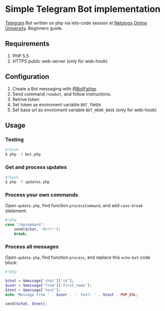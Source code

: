 # Simple Telegram Bot implementation

[Telegram](https://telegram.org) Bot written on php via lets-code session at [Netology Online University](http://netology.ru/). Beginners guide.

## Requirements

1. PHP 5.5
2. HTTPS public web-server (only for web-hook)

## Configuration

1. Create a Bot messaging with [@BotFather](https://telegram.me/botfather)
2. Send command `/newbot`, and follow instructions. 
3. Retrive token
4. Set token as enviroment variable `BOT_TOKEN`
5. Set base url as enviroment variable `BOT_HOOK_BASE` (only for web-hook)

## Usage

### Testing

```bash
#!bash
$ php -f bot.php
```

### Get and process updates

```bash
#!bash
$ php -f updates.php
```

### Process your own commands

Open `update.php`, find function `processCommand`, and add `case-break` statement:

```php
#!php
case '/mycommand':
    send($chat, 'Arrr!');
    break;
```

### Process all messages

Open `update.php`, find function `process`, and replace this `echo-bot` code block:

```php
#!php

$chat = $message['chat']['id'];
$user = $message['from']['first_name'];
$text = $message['text'];
echo 'Message from ' . $user . '. Text: ' . $text . PHP_EOL;

send($chat, $text);
```
